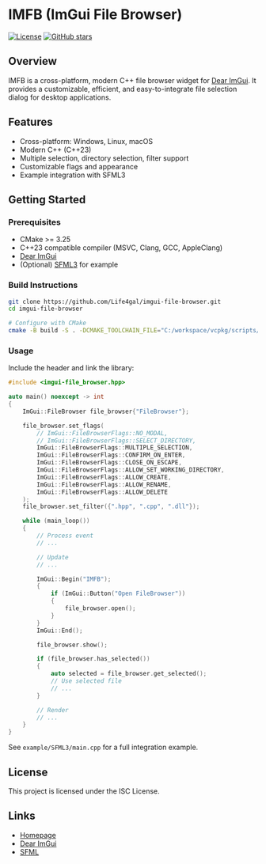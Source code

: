 # IMFB (ImGui File Browser)

[![License](https://img.shields.io/github/license/Life4gal/imgui-file-browser)](LICENSE)
[![GitHub stars](https://img.shields.io/github/stars/Life4gal/imgui-file-browser)](https://github.com/Life4gal/imgui-file-browser)

## Overview

IMFB is a cross-platform, modern C++ file browser widget for [Dear ImGui](https://github.com/ocornut/imgui). It provides a customizable, efficient, and easy-to-integrate file selection dialog for desktop applications.

## Features

- Cross-platform: Windows, Linux, macOS
- Modern C++ (C++23)
- Multiple selection, directory selection, filter support
- Customizable flags and appearance
- Example integration with SFML3

## Getting Started

### Prerequisites

- CMake >= 3.25
- C++23 compatible compiler (MSVC, Clang, GCC, AppleClang)
- [Dear ImGui](https://github.com/ocornut/imgui)
- (Optional) [SFML3](https://github.com/SFML/SFML) for example

### Build Instructions

```sh
git clone https://github.com/Life4gal/imgui-file-browser.git 
cd imgui-file-browser

# Configure with CMake
cmake -B build -S . -DCMAKE_TOOLCHAIN_FILE="C:/workspace/vcpkg/scripts/buildsystems/vcpkg.cmake" cmake --build build
```

### Usage

Include the header and link the library:
```cpp
#include <imgui-file_browser.hpp>

auto main() noexcept -> int
{
	ImGui::FileBrowser file_browser{"FileBrowser"}; 

	file_browser.set_flags(
		// ImGui::FileBrowserFlags::NO_MODAL,
		// ImGui::FileBrowserFlags::SELECT_DIRECTORY,
		ImGui::FileBrowserFlags::MULTIPLE_SELECTION,
		ImGui::FileBrowserFlags::CONFIRM_ON_ENTER,
		ImGui::FileBrowserFlags::CLOSE_ON_ESCAPE,
		ImGui::FileBrowserFlags::ALLOW_SET_WORKING_DIRECTORY,
		ImGui::FileBrowserFlags::ALLOW_CREATE,
		ImGui::FileBrowserFlags::ALLOW_RENAME,
		ImGui::FileBrowserFlags::ALLOW_DELETE
	);
	file_browser.set_filter({".hpp", ".cpp", ".dll"});

	while (main_loop())
	{
		// Process event
		// ...

		// Update
		// ...

		ImGui::Begin("IMFB");
		{
			if (ImGui::Button("Open FileBrowser"))
			{
				file_browser.open();
			}
		}
		ImGui::End();

		file_browser.show(); 

		if (file_browser.has_selected()) 
		{ 
			auto selected = file_browser.get_selected(); 
			// Use selected file 
			// ...
		}

		// Render
		// ...
	}
}
```
See `example/SFML3/main.cpp` for a full integration example.

## License

This project is licensed under the ISC License.

## Links

- [Homepage](https://github.com/Life4gal/imgui-file-browser)
- [Dear ImGui](https://github.com/ocornut/imgui)
- [SFML](https://github.com/SFML/SFML)

